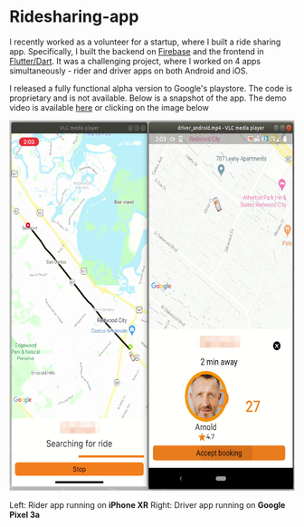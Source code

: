 # Ridesharing-app

I recently worked as a volunteer for a startup, where I built a ride sharing app. Specifically, I built the backend on [Firebase](https://firebase.google.com/) and the frontend in [Flutter/Dart](https://flutter.dev/). It was a challenging project, where I worked on 4 apps simultaneously - rider and driver apps on both Android and iOS. 

I released a fully functional alpha version to Google's playstore. The code is proprietary and is not available. Below is a snapshot of the app. The demo video is available [here](https://www.youtube.com/embed/qQ7zoGiX8sE) or clicking on the image below

[<img src="images/ridesharing_app.png" width="600" height="653" />](https://www.youtube.com/embed/qQ7zoGiX8sE)

Left: Rider app running on **iPhone XR**
Right: Driver app running on **Google Pixel 3a** 
